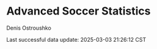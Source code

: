 # Advanced Soccer Statistics
Denis Ostroushko

<!-- gfm -->

Last successful data update: 2025-03-03 21:26:12 CST
